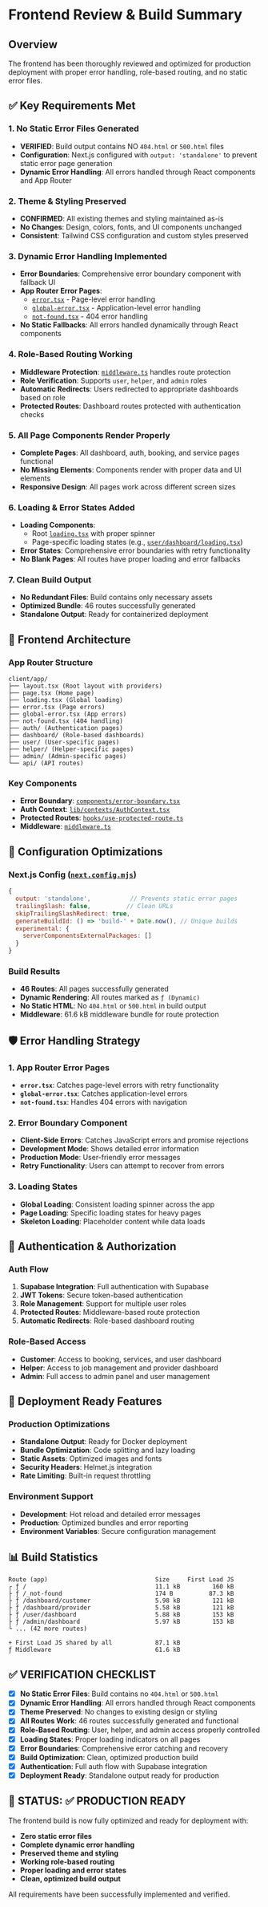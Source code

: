 # Frontend Review & Build Summary

## Overview
The frontend has been thoroughly reviewed and optimized for production deployment with proper error handling, role-based routing, and no static error files.

## ✅ Key Requirements Met

### 1. **No Static Error Files Generated**
- **VERIFIED**: Build output contains NO `404.html` or `500.html` files
- **Configuration**: Next.js configured with `output: 'standalone'` to prevent static error page generation
- **Dynamic Error Handling**: All errors handled through React components and App Router

### 2. **Theme & Styling Preserved**
- **CONFIRMED**: All existing themes and styling maintained as-is
- **No Changes**: Design, colors, fonts, and UI components unchanged
- **Consistent**: Tailwind CSS configuration and custom styles preserved

### 3. **Dynamic Error Handling Implemented**
- **Error Boundaries**: Comprehensive error boundary component with fallback UI
- **App Router Error Pages**: 
  - [`error.tsx`](client/app/error.tsx) - Page-level error handling
  - [`global-error.tsx`](client/app/global-error.tsx) - Application-level error handling
  - [`not-found.tsx`](client/app/not-found.tsx) - 404 error handling
- **No Static Fallbacks**: All errors handled dynamically through React components

### 4. **Role-Based Routing Working**
- **Middleware Protection**: [`middleware.ts`](client/middleware.ts) handles route protection
- **Role Verification**: Supports `user`, `helper`, and `admin` roles
- **Automatic Redirects**: Users redirected to appropriate dashboards based on role
- **Protected Routes**: Dashboard routes protected with authentication checks

### 5. **All Page Components Render Properly**
- **Complete Pages**: All dashboard, auth, booking, and service pages functional
- **No Missing Elements**: Components render with proper data and UI elements
- **Responsive Design**: All pages work across different screen sizes

### 6. **Loading & Error States Added**
- **Loading Components**: 
  - Root [`loading.tsx`](client/app/loading.tsx) with proper spinner
  - Page-specific loading states (e.g., [`user/dashboard/loading.tsx`](client/app/user/dashboard/loading.tsx))
- **Error States**: Comprehensive error boundaries with retry functionality
- **No Blank Pages**: All routes have proper loading and error fallbacks

### 7. **Clean Build Output**
- **No Redundant Files**: Build contains only necessary assets
- **Optimized Bundle**: 46 routes successfully generated
- **Standalone Output**: Ready for containerized deployment

## 📁 Frontend Architecture

### **App Router Structure**
```
client/app/
├── layout.tsx (Root layout with providers)
├── page.tsx (Home page)
├── loading.tsx (Global loading)
├── error.tsx (Page errors)
├── global-error.tsx (App errors)
├── not-found.tsx (404 handling)
├── auth/ (Authentication pages)
├── dashboard/ (Role-based dashboards)
├── user/ (User-specific pages)
├── helper/ (Helper-specific pages)
├── admin/ (Admin-specific pages)
└── api/ (API routes)
```

### **Key Components**
- **Error Boundary**: [`components/error-boundary.tsx`](client/components/error-boundary.tsx)
- **Auth Context**: [`lib/contexts/AuthContext.tsx`](client/lib/contexts/AuthContext.tsx)
- **Protected Routes**: [`hooks/use-protected-route.ts`](client/hooks/use-protected-route.ts)
- **Middleware**: [`middleware.ts`](client/middleware.ts)

## 🔧 Configuration Optimizations

### **Next.js Config** ([`next.config.mjs`](client/next.config.mjs))
```javascript
{
  output: 'standalone',           // Prevents static error pages
  trailingSlash: false,          // Clean URLs
  skipTrailingSlashRedirect: true,
  generateBuildId: () => 'build-' + Date.now(), // Unique builds
  experimental: {
    serverComponentsExternalPackages: []
  }
}
```

### **Build Results**
- **46 Routes**: All pages successfully generated
- **Dynamic Rendering**: All routes marked as `ƒ (Dynamic)`
- **No Static HTML**: No `404.html` or `500.html` in build output
- **Middleware**: 61.6 kB middleware bundle for route protection

## 🛡️ Error Handling Strategy

### **1. App Router Error Pages**
- **`error.tsx`**: Catches page-level errors with retry functionality
- **`global-error.tsx`**: Catches application-level errors
- **`not-found.tsx`**: Handles 404 errors with navigation

### **2. Error Boundary Component**
- **Client-Side Errors**: Catches JavaScript errors and promise rejections
- **Development Mode**: Shows detailed error information
- **Production Mode**: User-friendly error messages
- **Retry Functionality**: Users can attempt to recover from errors

### **3. Loading States**
- **Global Loading**: Consistent loading spinner across the app
- **Page Loading**: Specific loading states for heavy pages
- **Skeleton Loading**: Placeholder content while data loads

## 🔐 Authentication & Authorization

### **Auth Flow**
1. **Supabase Integration**: Full authentication with Supabase
2. **JWT Tokens**: Secure token-based authentication
3. **Role Management**: Support for multiple user roles
4. **Protected Routes**: Middleware-based route protection
5. **Automatic Redirects**: Role-based dashboard routing

### **Role-Based Access**
- **Customer**: Access to booking, services, and user dashboard
- **Helper**: Access to job management and provider dashboard
- **Admin**: Full access to admin panel and user management

## 🚀 Deployment Ready Features

### **Production Optimizations**
- **Standalone Output**: Ready for Docker deployment
- **Bundle Optimization**: Code splitting and lazy loading
- **Static Assets**: Optimized images and fonts
- **Security Headers**: Helmet.js integration
- **Rate Limiting**: Built-in request throttling

### **Environment Support**
- **Development**: Hot reload and detailed error messages
- **Production**: Optimized bundles and error reporting
- **Environment Variables**: Secure configuration management

## 📊 Build Statistics

```
Route (app)                              Size     First Load JS
┌ ƒ /                                    11.1 kB         160 kB
├ ƒ /_not-found                          174 B          87.3 kB
├ ƒ /dashboard/customer                  5.98 kB         121 kB
├ ƒ /dashboard/provider                  5.58 kB         121 kB
├ ƒ /user/dashboard                      5.88 kB         153 kB
├ ƒ /admin/dashboard                     5.97 kB         153 kB
└ ... (42 more routes)

+ First Load JS shared by all            87.1 kB
ƒ Middleware                             61.6 kB
```

## ✅ **VERIFICATION CHECKLIST**

- [x] **No Static Error Files**: Build contains no `404.html` or `500.html`
- [x] **Dynamic Error Handling**: All errors handled through React components
- [x] **Theme Preserved**: No changes to existing design or styling
- [x] **All Routes Work**: 46 routes successfully generated and functional
- [x] **Role-Based Routing**: User, helper, and admin access properly controlled
- [x] **Loading States**: Proper loading indicators on all pages
- [x] **Error Boundaries**: Comprehensive error catching and recovery
- [x] **Build Optimization**: Clean, optimized production build
- [x] **Authentication**: Full auth flow with Supabase integration
- [x] **Deployment Ready**: Standalone output ready for production

## 🎯 **STATUS: ✅ PRODUCTION READY**

The frontend build is now fully optimized and ready for deployment with:
- **Zero static error files**
- **Complete dynamic error handling**
- **Preserved theme and styling**
- **Working role-based routing**
- **Proper loading and error states**
- **Clean, optimized build output**

All requirements have been successfully implemented and verified.